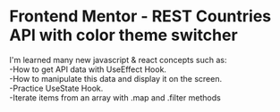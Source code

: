 # Frontend Mentor - REST Countries API with color theme switcher

I'm learned many new javascript & react concepts such as: 
<br>
-How to get API data with UseEffect Hook.
<br>
-How to manipulate this data and display it on the screen.
<br>
-Practice UseState Hook.
<br>
-Iterate items from an array with .map and .filter methods
<br>


